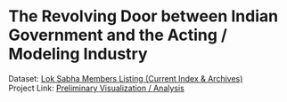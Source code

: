 #  The Revolving Door between Indian Government and the Acting / Modeling Industry

Dataset: [Lok Sabha Members Listing (Current Index & Archives)](http://loksabhaph.nic.in/Members/AlphabeticalList.aspx)
<br />
Project Link: [Preliminary Visualization / Analysis](https://lilybhattacharjee5.github.io/showcase/posts/06_06_2021.html)
